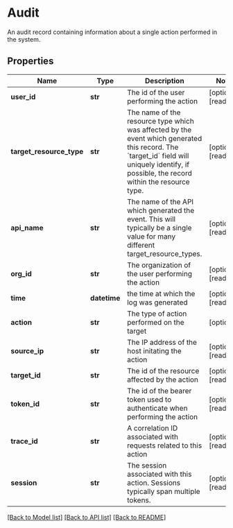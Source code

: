 # Audit

An audit record containing information about a single action performed in the system.
## Properties
Name | Type | Description | Notes
------------ | ------------- | ------------- | -------------
**user_id** | **str** | The id of the user performing the action | [optional] [readonly] 
**target_resource_type** | **str** | The name of the resource type which was affected by the event which generated this record. The &#x60;target_id&#x60; field will uniquely identify, if possible, the record within the resource type.  | [optional] [readonly] 
**api_name** | **str** | The name of the API which generated the event. This will typically be a single value for many different target_resource_types.  | [optional] [readonly] 
**org_id** | **str** | The organization of the user performing the action | [optional] [readonly] 
**time** | **datetime** | the time at which the log was generated | [optional] [readonly] 
**action** | **str** | The type of action performed on the target | [optional] 
**source_ip** | **str** | The IP address of the host initating the action | [optional] [readonly] 
**target_id** | **str** | The id of the resource affected by the action | [optional] [readonly] 
**token_id** | **str** | The id of the bearer token used to authenticate when performing the action | [optional] [readonly] 
**trace_id** | **str** | A correlation ID associated with requests related to this action | [optional] [readonly] 
**session** | **str** | The session associated with this action. Sessions typically span multiple tokens.  | [optional] [readonly] 

[[Back to Model list]](../README.md#documentation-for-models) [[Back to API list]](../README.md#documentation-for-api-endpoints) [[Back to README]](../README.md)


